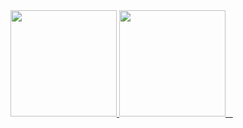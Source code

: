 <div style="display: inline-block;" align="center">
    <a href="https://github.com/anuraghazra/convoychat">
    <img height="170" src= "https://github-readme-stats.vercel.app/api?username=yalza&hide=issues&show_icons=true&theme=material-palenight" />
    <a href="https://github.com/anuraghazra/convoychat">
    <img height="170" src="https://github-readme-stats.vercel.app/api/top-langs?username=yalza&layout=compact&langs_count=8&card_width=320&show_icons=true&theme=material-palenight" />
  </a> 
</div>
